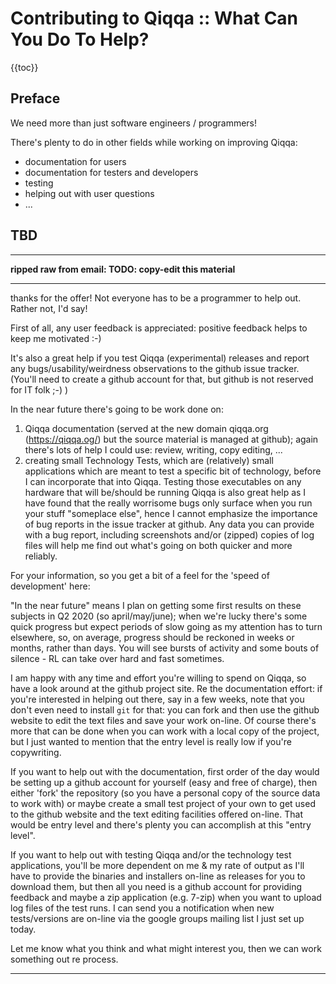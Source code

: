# Contributing to Qiqqa :: What Can You Do To Help?

{{toc}}

## Preface

We need more than just software engineers / programmers!

There's plenty to do in other fields while working on improving Qiqqa:

* documentation for users
* documentation for testers and developers
* testing
* helping out with user questions
* ...

## TBD

---

**ripped raw from email: TODO: copy-edit this material**

---

thanks for the offer! Not everyone has to be a programmer to help out. Rather not, I'd say!

First of all, any user feedback is appreciated: positive feedback helps to keep me motivated :-) 

It's also a great help if you test Qiqqa (experimental) releases and report any bugs/usability/weirdness observations to the github issue tracker. (You'll need to create a github account for that, but github is not reserved for IT folk ;-) )

In the near future there's going to be work done on:

1. Qiqqa documentation (served at the new domain qiqqa.org (https://qiqqa.og/) but the source material is managed at github); again there's lots of help I could use: review, writing, copy editing, ...
1. creating small Technology Tests, which are (relatively) small applications which are meant to test a specific bit of technology, before I can incorporate that into Qiqqa. Testing those executables on any hardware that will be/should be running Qiqqa is also great help as I have found that the really worrisome bugs only surface when you run your stuff "someplace else", hence I cannot emphasize the importance of bug reports in the issue tracker at github. Any data you can provide with a bug report, including screenshots and/or (zipped) copies of log files will help me find out what's going on both quicker and more reliably.

For your information, so you get a bit of a feel for the 'speed of development' here:

"In the near future" means I plan on getting some first results on these subjects in Q2 2020 (so april/may/june); when we're lucky there's some quick progress but expect periods of slow going as my attention has to turn elsewhere, so, on average, progress should be reckoned in weeks or months, rather than days. You will see bursts of activity and some bouts of silence - RL can take over hard and fast sometimes.

I am happy with any time and effort you're willing to spend on Qiqqa, so have a look around at the github project site. Re the documentation effort: if you're interested in helping out there, say in a few weeks, note that you don't even need to install `git` for that: you can fork and then use the github website to edit the text files and save your work on-line. Of course there's more that can be done when you can work with a local copy of the project, but I just wanted to mention that the entry level is really low if you're copywriting.

If you want to help out with the documentation, first order of the day would be setting up a github account for yourself (easy and free of charge), then either 'fork' the repository (so you have a personal copy of the source data to work with) or maybe create a small test project of your own to get used to the github website and the text editing facilities offered on-line. That would be entry level and there's plenty you can accomplish at this "entry level".

If you want to help out with testing Qiqqa and/or the technology test applications, you'll be more dependent on me & my rate of output as I'll have to provide the binaries and installers on-line as releases for you to download them, but then all you need is a github account for providing feedback and maybe a zip application (e.g. 7-zip) when you want to upload log files of the test runs. I can send you a notification when new tests/versions are on-line via the google groups mailing list I just set up today.

Let me know what you think and what might interest you, then we can work something out re process. 

---
